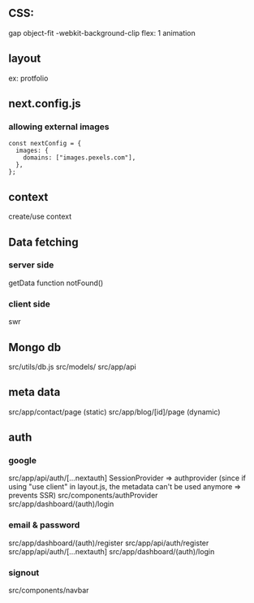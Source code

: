 ## CSS:

gap
object-fit
-webkit-background-clip
flex: 1
animation

## layout

ex: protfolio

## next.config.js

### allowing external images

```
const nextConfig = {
  images: {
    domains: ["images.pexels.com"],
  },
};
```

## context

create/use context

## Data fetching

### server side

getData function
notFound()

### client side

swr

## Mongo db

src/utils/db.js
src/models/
src/app/api

## meta data

src/app/contact/page (static)
src/app/blog/[id]/page (dynamic)

## auth

### google

src/app/api/auth/[...nextauth]
SessionProvider => authprovider (since if using "use client" in layout.js, the metadata can't be used anymore => prevents SSR)
src/components/authProvider
src/app/dashboard/(auth)/login

### email & password

src/app/dashboard/(auth)/register
src/app/api/auth/register
src/app/api/auth/[...nextauth]
src/app/dashboard/(auth)/login

### signout

src/components/navbar
